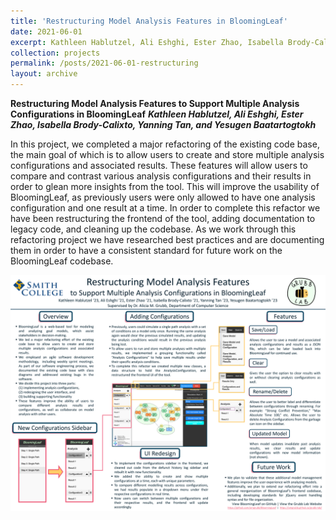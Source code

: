 ```yaml
---
title: 'Restructuring Model Analysis Features in BloomingLeaf'
date: 2021-06-01
excerpt: Kathleen Hablutzel, Ali Eshghi, Ester Zhao, Isabella Brody-Calixto, Yanning Tan, and Yesugen Baatartogtokh 
collection: projects
permalink: /posts/2021-06-01-restructuring
layout: archive
---
```


**Restructuring Model Analysis Features to Support Multiple Analysis Configurations in BloomingLeaf**
**_Kathleen Hablutzel, Ali Eshghi, Ester Zhao, Isabella Brody-Calixto, Yanning Tan, and Yesugen Baatartogtokh_**

In this project, we completed a major refactoring of the existing code base, the main goal of which is to allow users to create and store multiple analysis configurations and associated results. These features will allow users to compare and contrast various analysis configurations and their results in order to glean more insights from the tool. This will improve the usability of BloomingLeaf, as previously users were only allowed to have one analysis configuration and one result at a time. In order to complete this refactor we have been restructuring the frontend of the tool, adding documentation to legacy code, and cleaning up the codebase. As we work through this refactoring project we have researched best practices and are documenting them in order to have a consistent standard for future work on the BloomingLeaf codebase.

<img src="/images/collab21-refac.pdf"
    alt="Collaborations Poster"/>
